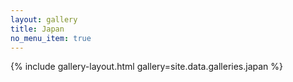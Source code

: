 ```yaml
---
layout: gallery
title: Japan
no_menu_item: true
---
```


{% include gallery-layout.html gallery=site.data.galleries.japan %}